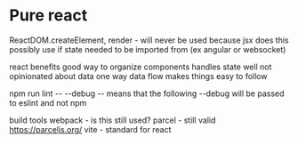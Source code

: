 # Pure react
ReactDOM.createElement, render  -  will never be used because jsx does this
  possibly use if state needed to be imported from (ex angular or websocket)

react benefits
  good way to organize components
  handles state well
  not opinionated about data
  one way data flow makes things easy to follow


npm run lint -- --debug
  -- means that the following --debug will be passed to eslint and not npm


build tools
  webpack - is this still used?
  parcel - still valid https://parceljs.org/
  vite - standard for react